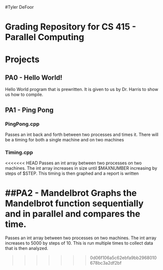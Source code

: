 #Tyler DeFoor
# Grading Repository for CS 415 - Parallel Computing

# Projects
## PA0 - Hello World!

Hello World program that is prewritten. It is given to us by Dr. Harris to show us how to compile.

## PA1 - Ping Pong

### PingPong.cpp
Passes an int back and forth between two processes and times it. There will be a timing for both a single machine and on two machines

### Timing.cpp
<<<<<<< HEAD
Passes an int array between two processes on two machines. The int array increases in size until $MAXNUMBER increasing by steps of $STEP.
This timing is then graphed and a report is written

##PA2 - Mandelbrot
Graphs the Mandelbrot function sequentially and in parallel and compares the time. 
=======
Passes an int array between two processes on two machines. The int array increases to 5000 by steps of 10. This is run multiple times to collect data that is then analyzed.
>>>>>>> 0d06f106a5c62ebfa9bb2968010678bc3a2df2bf
